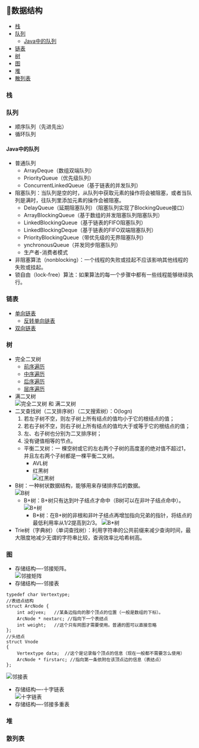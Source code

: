 ﻿## 📐数据结构 
 
 
  * [栈](#%E6%A0%88)
  * [队列](#%E9%98%9F%E5%88%97)
    * [Java中的队列](#java%E4%B8%AD%E7%9A%84%E9%98%9F%E5%88%97)
  * [链表](#%E9%93%BE%E8%A1%A8)
  * [树](#%E6%A0%91)
  * [图](#%E5%9B%BE)
  * [堆](#%E5%A0%86)
  * [散列表](#%E6%95%A3%E5%88%97%E8%A1%A8)
 
 
### 栈
 
### 队列
+ 顺序队列（先进先出） 
+ 循环队列   

#### Java中的队列
+ 普通队列
  + ArrayDeque（数组双端队列） 
  + PriorityQueue（优先级队列） 
  + ConcurrentLinkedQueue（基于链表的并发队列） 
+ 阻塞队列：当队列是空的时，从队列中获取元素的操作将会被阻塞，或者当队列是满时，往队列里添加元素的操作会被阻塞。
  + DelayQueue（延期阻塞队列）（阻塞队列实现了BlockingQueue接口） 
  + ArrayBlockingQueue（基于数组的并发阻塞队列阻塞队列） 
  + LinkedBlockingQueue（基于链表的FIFO阻塞队列） 
  + LinkedBlockingDeque（基于链表的FIFO双端阻塞队列） 
  + PriorityBlockingQueue（带优先级的无界阻塞队列） 
  + ynchronousQueue（并发同步阻塞队列）
  + 生产者-消费者模式
+ 非阻塞算法（nonblocking）：一个线程的失败或挂起不应该影响其他线程的失败或挂起。
+ 锁自由（lock-free）算法：如果算法的每一个步骤中都有一些线程能够继续执行。
 
### 链表
+ [单向链表](/Interview-.NET/Entity/Node.cs#L6)
  + [反转单向链表](/Interview-.NET/Subject/数据结构/LinkReverse.cs)
+ [双向链表](/Interview-.NET/Entity/Node.cs#L19)

### 树
+ 完全二叉树
  + [前序遍历](/Interview-Java/src/test/java/DataStructure/BinaryTree.java#L17)
  + [中序遍历](/Interview-Java/src/test/java/DataStructure/BinaryTree.java#L57)
  + [后序遍历](/Interview-Java/src/test/java/DataStructure/BinaryTree.java#L95)
  + [层序遍历](/Interview-Java/src/test/java/DataStructure/BinaryTree.java#L108)
+ 满二叉树  
![完全二叉树 和 满二叉树](http://jbcdn2.b0.upaiyun.com/2017/07/a5952ec741b60202c7b377bfb8e8f368.png)
+ 二叉查找树（二叉排序树）（二叉搜索树）：O(logn)
  1) 若左子树不空，则左子树上所有结点的值均小于它的根结点的值；
  2) 若右子树不空，则右子树上所有结点的值均大于或等于它的根结点的值；
  3) 左、右子树也分别为二叉排序树；
  4) 没有键值相等的节点。
  + 平衡二叉树：一 棵空树或它的左右两个子树的高度差的绝对值不超过1，并且左右两个子树都是一棵平衡二叉树。
    + AVL树
    + 红黑树  
    ![红黑树](http://jbcdn2.b0.upaiyun.com/2017/07/9fd5e683147961431e0ecfcffbe5805b.png)  
+ B树：一种树状数据结构，能够用来存储排序后的数据。  
![B树](http://jbcdn2.b0.upaiyun.com/2017/07/0178191b698ab75a98fa1d0bb03cc51f.jpg)
  + B+树：B+树只有达到叶子结点才命中（B树可以在非叶子结点命中）。  
  ![B+树](http://jbcdn2.b0.upaiyun.com/2017/07/0972ef809f286cc29cd2d94687b2ef2d.jpg)
    + B\*树：在B+树的非根和非叶子结点再增加指向兄弟的指针，将结点的最低利用率从1/2提高到2/3。
    ![B\*树](http://jbcdn2.b0.upaiyun.com/2017/07/eb5835f421e029240105ccb8e80279ee.jpg)
+ Trie树（字典树）（单词查找树）：利用字符串的公共前缀来减少查询时间，最大限度地减少无谓的字符串比较，查询效率比哈希树高。

### 图
+ 存储结构—-邻接矩阵。   
![邻接矩阵](https://gss1.bdstatic.com/-vo3dSag_xI4khGkpoWK1HF6hhy/baike/c0%3Dbaike80%2C5%2C5%2C80%2C26/sign=77989746352ac65c73086e219a9bd974/b812c8fcc3cec3fdb11cec53d688d43f879427f1.jpg)
+ 存储结构—-邻接表  
```
typedef char Vertextype;
//表结点结构
struct ArcNode {
    int adjvex;   //某条边指向的那个顶点的位置（一般是数组的下标）。
    ArcNode * nextarc; //指向下一个表结点
    int weight;   //这个只有网图才需要使用。普通的图可以直接忽略
};
//头结点
struct Vnode
{
    Vertextype data;  //这个是记录每个顶点的信息（现在一般都不需要怎么使用）
    ArcNode * firstarc; //指向第一条依附在该顶点边的信息（表结点）
};
```
![邻接表](https://gss3.bdstatic.com/7Po3dSag_xI4khGkpoWK1HF6hhy/baike/c0%3Dbaike80%2C5%2C5%2C80%2C26/sign=f912d7d98d94a4c21e2eef796f9d70b0/4e4a20a4462309f7bfc89bc4780e0cf3d6cad644.jpg)
+ 存储结构—-十字链表   
![十字链表](https://images2015.cnblogs.com/blog/705949/201605/705949-20160505160739841-1219722707.png)
+ 存储结构—-邻接多重表  

### 堆

### 散列表










